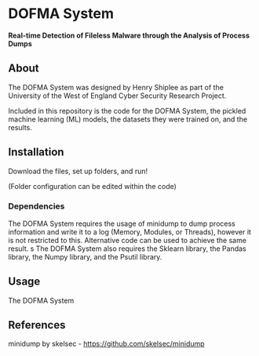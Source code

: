 # DOFMA System
**Real-time Detection of Fileless Malware through the Analysis of Process Dumps**

## About
The DOFMA System was designed by Henry Shiplee as part of the University of the West of England Cyber Security Research Project.

Included in this repository is the code for the DOFMA System, the pickled machine learning (ML) models, the datasets they were trained on, and the results.

## Installation
Download the files, set up folders, and run!

(Folder configuration can be edited within the code)

### Dependencies
The DOFMA System requires the usage of minidump to dump process information and write it to a log (Memory, Modules, or Threads), however it is not restricted to this. Alternative code can be used to achieve the same result.
s
The DOFMA System also requires the Sklearn library, the Pandas library, the Numpy library, and the Psutil library.

## Usage
The DOFMA System

## References
minidump by skelsec - https://github.com/skelsec/minidump
